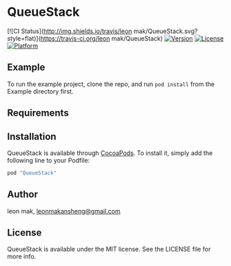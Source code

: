 # QueueStack

[![CI Status](http://img.shields.io/travis/leon mak/QueueStack.svg?style=flat)](https://travis-ci.org/leon mak/QueueStack)
[![Version](https://img.shields.io/cocoapods/v/QueueStack.svg?style=flat)](http://cocoapods.org/pods/QueueStack)
[![License](https://img.shields.io/cocoapods/l/QueueStack.svg?style=flat)](http://cocoapods.org/pods/QueueStack)
[![Platform](https://img.shields.io/cocoapods/p/QueueStack.svg?style=flat)](http://cocoapods.org/pods/QueueStack)

## Example

To run the example project, clone the repo, and run `pod install` from the Example directory first.

## Requirements

## Installation

QueueStack is available through [CocoaPods](http://cocoapods.org). To install
it, simply add the following line to your Podfile:

```ruby
pod "QueueStack"
```

## Author

leon mak, leonmakansheng@gmail.com

## License

QueueStack is available under the MIT license. See the LICENSE file for more info.
